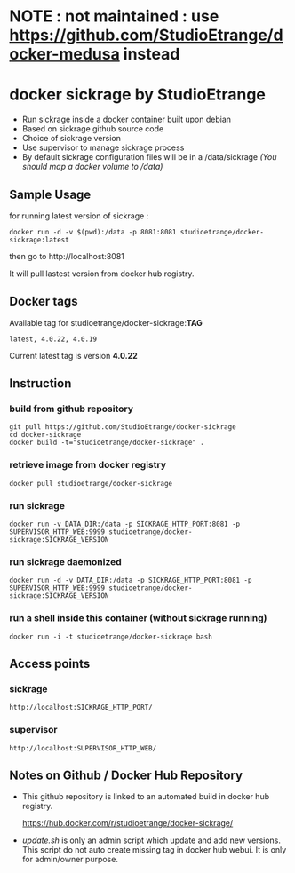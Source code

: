 # NOTE : not maintained : use https://github.com/StudioEtrange/docker-medusa instead

# docker sickrage by StudioEtrange

* Run sickrage inside a docker container built upon debian
* Based on sickrage github source code
* Choice of sickrage version
* Use supervisor to manage sickrage process
* By default sickrage configuration files will be in a /data/sickrage _(You should map a docker volume to /data)_


## Sample Usage

for running latest version of sickrage :

	docker run -d -v $(pwd):/data -p 8081:8081 studioetrange/docker-sickrage:latest

then go to http://localhost:8081

It will pull lastest version from docker hub registry.

## Docker tags

Available tag for studioetrange/docker-sickrage:__TAG__

	latest, 4.0.22, 4.0.19

Current latest tag is version __4.0.22__

## Instruction

### build from github repository

	git pull https://github.com/StudioEtrange/docker-sickrage
	cd docker-sickrage
	docker build -t="studioetrange/docker-sickrage" .

### retrieve image from docker registry

	docker pull studioetrange/docker-sickrage

### run sickrage 
	
	docker run -v DATA_DIR:/data -p SICKRAGE_HTTP_PORT:8081 -p SUPERVISOR_HTTP_WEB:9999 studioetrange/docker-sickrage:SICKRAGE_VERSION

### run sickrage daemonized

	docker run -d -v DATA_DIR:/data -p SICKRAGE_HTTP_PORT:8081 -p SUPERVISOR_HTTP_WEB:9999 studioetrange/docker-sickrage:SICKRAGE_VERSION

### run a shell inside this container (without sickrage running)

	docker run -i -t studioetrange/docker-sickrage bash

## Access points

### sickrage

	http://localhost:SICKRAGE_HTTP_PORT/

### supervisor

	http://localhost:SUPERVISOR_HTTP_WEB/

## Notes on Github / Docker Hub Repository

* This github repository is linked to an automated build in docker hub registry.

	https://hub.docker.com/r/studioetrange/docker-sickrage/

* _update.sh_ is only an admin script which update and add new versions. This script do not auto create missing tag in docker hub webui. It is only for admin/owner purpose.

